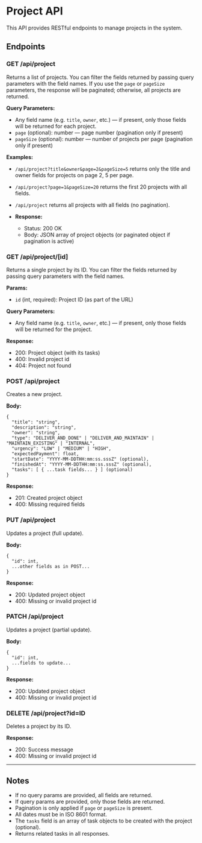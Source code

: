 # Project API

This API provides RESTful endpoints to manage projects in the system.

## Endpoints

### GET /api/project

Returns a list of projects. You can filter the fields returned by passing query parameters with the field names. If you use the `page` or `pageSize` parameters, the response will be paginated; otherwise, all projects are returned.

**Query Parameters:**

- Any field name (e.g. `title`, `owner`, etc.) — if present, only those fields will be returned for each project.
- `page` (optional): number — page number (pagination only if present)
- `pageSize` (optional): number — number of projects per page (pagination only if present)

**Examples:**

- `/api/project?title&owner&page=2&pageSize=5` returns only the title and owner fields for projects on page 2, 5 per page.
- `/api/project?page=1&pageSize=20` returns the first 20 projects with all fields.
- `/api/project` returns all projects with all fields (no pagination).

- **Response:**
  - Status: 200 OK
  - Body: JSON array of project objects (or paginated object if pagination is active)

### GET /api/project/[id]

Returns a single project by its ID. You can filter the fields returned by passing query parameters with the field names.

**Params:**

- `id` (int, required): Project ID (as part of the URL)

**Query Parameters:**

- Any field name (e.g. `title`, `owner`, etc.) — if present, only those fields will be returned for the project.

**Response:**

- 200: Project object (with its tasks)
- 400: Invalid project id
- 404: Project not found

### POST /api/project

Creates a new project.

**Body:**

```
{
  "title": "string",
  "description": "string",
  "owner": "string",
  "type": "DELIVER_AND_DONE" | "DELIVER_AND_MAINTAIN" | "MAINTAIN_EXISTING" | "INTERNAL",
  "urgency": "LOW" | "MEDIUM" | "HIGH",
  "expectedPayment": float,
  "startDate": "YYYY-MM-DDTHH:mm:ss.sssZ" (optional),
  "finishedAt": "YYYY-MM-DDTHH:mm:ss.sssZ" (optional),
  "tasks": [ { ...task fields... } ] (optional)
}
```

**Response:**

- 201: Created project object
- 400: Missing required fields

### PUT /api/project

Updates a project (full update).

**Body:**

```
{
  "id": int,
  ...other fields as in POST...
}
```

**Response:**

- 200: Updated project object
- 400: Missing or invalid project id

### PATCH /api/project

Updates a project (partial update).

**Body:**

```
{
  "id": int,
  ...fields to update...
}
```

**Response:**

- 200: Updated project object
- 400: Missing or invalid project id

### DELETE /api/project?id=ID

Deletes a project by its ID.

**Response:**

- 200: Success message
- 400: Missing or invalid project id

---

## Notes

- If no query params are provided, all fields are returned.
- If query params are provided, only those fields are returned.
- Pagination is only applied if `page` or `pageSize` is present.
- All dates must be in ISO 8601 format.
- The `tasks` field is an array of task objects to be created with the project (optional).
- Returns related tasks in all responses.
